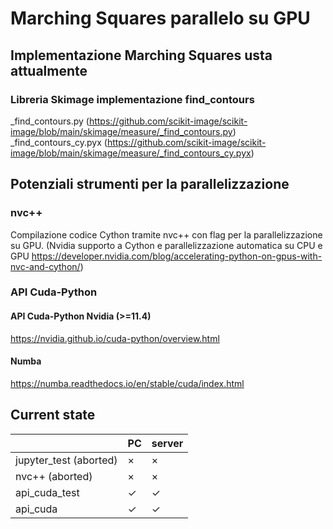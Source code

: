 # Marching Squares parallelo su GPU

## Implementazione Marching Squares usta attualmente

### Libreria Skimage implementazione find_contours
_find_contours.py (https://github.com/scikit-image/scikit-image/blob/main/skimage/measure/_find_contours.py)	
_find_contours_cy.pyx (https://github.com/scikit-image/scikit-image/blob/main/skimage/measure/_find_contours_cy.pyx)
	

## Potenziali strumenti per la parallelizzazione

### nvc++
Compilazione codice Cython tramite nvc++ con flag per la parallelizzazione su GPU.
(Nvidia supporto a Cython e parallelizzazione automatica su CPU e GPU https://developer.nvidia.com/blog/accelerating-python-on-gpus-with-nvc-and-cython/)

### API Cuda-Python

#### API Cuda-Python Nvidia (>=11.4)
https://nvidia.github.io/cuda-python/overview.html

#### Numba
https://numba.readthedocs.io/en/stable/cuda/index.html


## Current state
|               |    PC    |   server   |
| ------------- | -------- | ---------- |
| jupyter_test (aborted) |    ×     |     ×      |
| nvc++ (aborted)		|    ×     |     ×      |
| api_cuda_test |    ✓    | 	 ✓	|
| api_cuda	|    ✓    |     ✓      |

